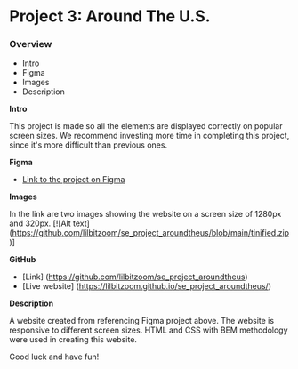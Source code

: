 # Project 3: Around The U.S.

### Overview

- Intro
- Figma
- Images
- Description

**Intro**

This project is made so all the elements are displayed correctly on popular screen sizes. We recommend investing more time in completing this project, since it's more difficult than previous ones.

**Figma**

- [Link to the project on Figma](https://www.figma.com/file/ii4xxsJ0ghevUOcssTlHZv/Sprint-3%3A-Around-the-US?node-id=0%3A1)

**Images**

In the link are two images showing the website on a screen size of 1280px and 320px. 
[![Alt text] (https://github.com/lilbitzoom/se_project_aroundtheus/blob/main/tinified.zip)]

**GitHub**

- [Link] (https://github.com/lilbitzoom/se_project_aroundtheus)
- [Live website] (https://lilbitzoom.github.io/se_project_aroundtheus/)

**Description**

A website created from referencing Figma project above. The website is responsive to different screen sizes. HTML and CSS with BEM methodology were used in creating this website. 

Good luck and have fun!
